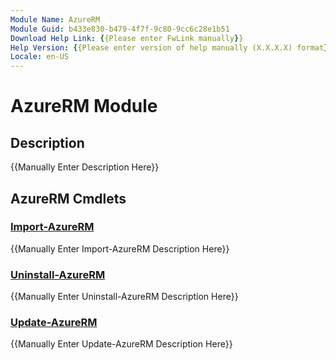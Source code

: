 ```yaml
---
Module Name: AzureRM
Module Guid: b433e830-b479-4f7f-9c80-9cc6c28e1b51
Download Help Link: {{Please enter FwLink manually}}
Help Version: {{Please enter version of help manually (X.X.X.X) format}}
Locale: en-US
---
```


# AzureRM Module
## Description
{{Manually Enter Description Here}}

## AzureRM Cmdlets
### [Import-AzureRM](Import-AzureRM.md)
{{Manually Enter Import-AzureRM Description Here}}

### [Uninstall-AzureRM](Uninstall-AzureRM.md)
{{Manually Enter Uninstall-AzureRM Description Here}}

### [Update-AzureRM](Update-AzureRM.md)
{{Manually Enter Update-AzureRM Description Here}}


